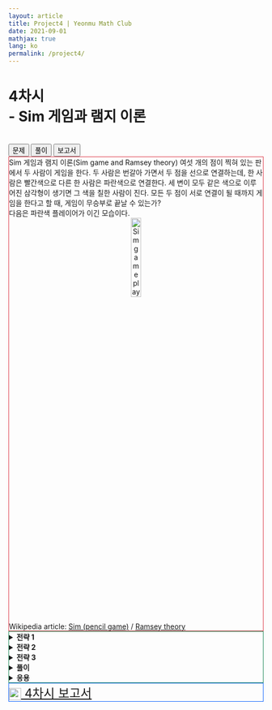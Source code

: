 ```yaml
---
layout: article
title: Project4 | Yeonmu Math Club
date: 2021-09-01
mathjax: true
lang: ko
permalink: /project4/
---
```


# 4차시<br> <ssup> - Sim 게임과 램지 이론</ssup>
<br>
<div id="accordion">
  <div class="btn-group btn-group-lg">
    <button type="button" id="button1" class="btn btn-danger" data-bs-toggle="collapse" href="#collapseOne" onclick="setColor('button1')">
      문제
    </button>    
    <button type="button" id="button2" class="collapsed btn btn-outline-success" data-bs-toggle="collapse" href="#collapseTwo" onclick="setColor('button2')">
      풀이
    </button>    
    <button type="button" id="button3" class="collapsed btn btn-outline-primary" data-bs-toggle="collapse" href="#collapseThree" onclick="setColor('button3')">
      보고서
    </button>
  </div>
  <div id="collapseOne" class="collapse show" data-bs-parent="#accordion">
    <div class="card-body" style="border: 1px solid rgb(220, 53, 69);">
     Sim 게임과 램지 이론(Sim game and Ramsey theory)
     <redbox>여섯 개의 점이 찍혀 있는 판에서 두 사람이 게임을 한다. 두 사람은 번갈아 가면서 두 점을 선으로 연결하는데, 한 사람은 빨간색으로 다른 한 사람은 파란색으로 연결한다. 세 변이 모두 같은 색으로 이루어진 삼각형이 생기면 그 색을 칠한 사람이 진다. 모든 두 점이 서로 연결이 될 때까지 게임을 한다고 할 때, 게임이 무승부로 끝날 수 있는가?</redbox><br>다음은 파란색 플레이어가 이긴 모습이다.<center><img src="{{ site.url }}{{ site.baseurl }}/images/post/Sim.png" alt="Sim game play" width="20%"></center><br>
     Wikipedia article: <a href="https://en.wikipedia.org/wiki/Sim_(pencil_game)" target="_blank">Sim (pencil game)</a> / <a href="https://en.wikipedia.org/wiki/Ramsey_theory" target="_blank">Ramsey theory</a>
    </div>
  </div>
  <div id="collapseTwo" class="collapse" data-bs-parent="#accordion">
    <div class="card-body" style="border: 1px solid rgb(25, 135, 84);">
      <greenbox><details><summary><b>전략 1</b></summary>문제에서 묻는 것은 여섯 개의 점을 두 개씩 모두 연결한 그래프에서 세 변의 색이 모두 같은 삼각형이 존재하지 않을 수 있는지 묻는 것과 동일하다.</details></greenbox>
      <greenbox><details><summary><b>전략 2</b></summary>한 점과 연결된 선분의 개수가 5개이고, 그 중 적어도 3개는 같은 색이다.</details></greenbox>
      <greenbox><details><summary><b>전략 3</b></summary>전략 2에서 한 점과 같은 색으로 연결된 세 점이 어떻게 연결되는지 생각해 보면 된다.</details></greenbox>
      <purplebox><details><summary><b>풀이</b></summary>여섯 개의 점에서 모든 두 점이 서로 연결된 그래프를 생각하자. 이 그래프($K_6$)의 모든 변(선분)을 빨간색과 파란색으로 칠할 때, 세 변의 색이 같은 삼각형이 항상 존재함을 보이자.<span class="image right" style="width: 25%"><img src="{{ site.url }}{{ site.baseurl }}/images/post/Sim6.png" alt="Sim game"></span>이 그래프에서 한 점과 연결된 변은 5개이므로, 5개 중 비둘기집 원리에 의해 적어도 세 변은 같은 색이다. 일반성을 잃지 않고, 파란색으로 세 점 $X_1, X_2, X_3$와 한 점 $P$가 연결되어 있다고 하자. 이 때, 세 점 $X_1, X_2, X_3$를 연결하는 세 변 중 파란색 변이 있으면&mdash;$X_1$과 $X_2$가 파란색 변으로 연결되었다고 하자.&mdash;삼각형 $PX_1X_2$의 세 변이 모두 파란색이다. 만약 $X_1, X_2, X_3$를 연결하는 세 변중 파란색 변이 없다면, 모든 변이 빨간색이므로, 삼각형 $X_1X_2X_3$의 세 변이 모두 빨간색이 된다. 따라서, 항상 세 변의 색이 같은 삼각형이 항상 존재하고, Sim 게임에서 무승부가 불가능함이 증명되었다.</details></purplebox>
      <purplebox><details><summary><b>응용</b></summary>17개의 점이 찍혀있다고 할 때, 임의의 두 점을 세 가지 색, 빨강, 파랑, 초록으로 칠하면 세 변의 색이 모두 같은 삼각형이 존재함을 보이자. 위와 비슷한 논리로 전개하면, 십칠각형에서 각 꼭짓점은 16개의 꼭짓점과 연결되어 있다.<span class="image left" style="width: 35%"><img src="{{ site.url }}{{ site.baseurl }}/images/post/Sim17.png" alt="Sim game"></span>이때, 비둘기집의 원리에 의해, 세 가지 색으로 칠해진 16개의 변 중 적어도 같은 색인 변 6개가 존재한다. 마찬가지로 꼭짓점 $A$가 여섯 개의 점, $B, C, D, E, F, G$와 빨간색으로 연결되어 있다고 하자. 그럼, 여섯 개의 점, $B$~$G$끼리 이은 변은 빨간색일 수 없으므로, 초록색 또는 파란색이다. 하지만, 위에서 증명한 것에 따라 여섯 개의 점이 있을 때 임의의 두 점이 두 가지 색으로 연결되어 있으므로 세 변의 색이 모두 같은 삼각형이 존재할 수밖에 없다. 따라서, 17개의 점이 찍혀있을 때, 임의의 두 점이 세 가지 색 중 하나로 연결되어 있으면 세 변의 색이 모두 같은 삼각형이 적어도 한 개 존재한다.</details></purplebox>
    </div>  
  </div>
  <div id="collapseThree" class="collapse" data-bs-parent="#accordion">
    <div class="card-body" style="border: 1px solid rgb(13, 100, 253);">
      <a href="{{ site.baseurl }}/files/reports/4차시 보고서.pdf" download="4차시 보고서.pdf" class="btn btn-primary download" role="button" style="font-size: 1.5rem">
        <img src="{{ site.baseurl }}/images/download.svg" alt="download" width="24" height="24" style="vertical-align: middle">
        4차시 보고서
      </a>
    </div>
  </div>
  <script>
    function setColor(btn) {
        if (btn == 'button1') {
            document.getElementById('button1').setAttribute('class', "btn btn-danger");
            document.getElementById('button2').setAttribute('class', "btn btn-outline-success");
            document.getElementById('button3').setAttribute('class', "btn btn-outline-primary");   
        }
        if (btn == 'button2') {
            document.getElementById('button2').setAttribute('class', "btn btn-success");
            document.getElementById('button1').setAttribute('class', "btn btn-outline-danger");
            document.getElementById('button3').setAttribute('class', "btn btn-outline-primary");
        }
        if (btn == 'button3') {
            document.getElementById('button3').setAttribute('class', "btn btn-primary");
            document.getElementById('button1').setAttribute('class', "btn btn-outline-danger");
            document.getElementById('button2').setAttribute('class', "btn btn-outline-success");
        }
    }
  </script>
</div>
